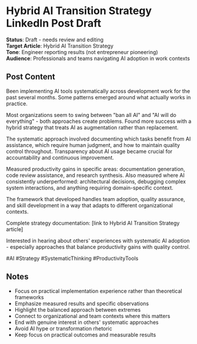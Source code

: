 # Hybrid AI Transition Strategy LinkedIn Post Draft

**Status**: Draft - needs review and editing  
**Target Article**: Hybrid AI Transition Strategy  
**Tone**: Engineer reporting results (not entrepreneur pioneering)  
**Audience**: Professionals and teams navigating AI adoption in work contexts  

## Post Content

Been implementing AI tools systematically across development work for the past several months. Some patterns emerged around what actually works in practice.

Most organizations seem to swing between "ban all AI" and "AI will do everything" - both approaches create problems. Found more success with a hybrid strategy that treats AI as augmentation rather than replacement.

The systematic approach involved documenting which tasks benefit from AI assistance, which require human judgment, and how to maintain quality control throughout. Transparency about AI usage became crucial for accountability and continuous improvement.

Measured productivity gains in specific areas: documentation generation, code review assistance, and research synthesis. Also measured where AI consistently underperformed: architectural decisions, debugging complex system interactions, and anything requiring domain-specific context.

The framework that developed handles team adoption, quality assurance, and skill development in a way that adapts to different organizational contexts.

Complete strategy documentation: [link to Hybrid AI Transition Strategy article]

Interested in hearing about others' experiences with systematic AI adoption - especially approaches that balance productivity gains with quality control.

#AI #Strategy #SystematicThinking #ProductivityTools

## Notes

- Focus on practical implementation experience rather than theoretical frameworks
- Emphasize measured results and specific observations
- Highlight the balanced approach between extremes
- Connect to organizational and team contexts where this matters
- End with genuine interest in others' systematic approaches
- Avoid AI hype or transformation rhetoric
- Keep focus on practical outcomes and measurable results